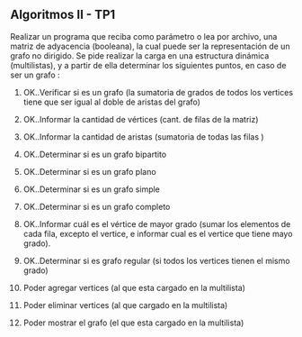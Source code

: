 ## Algoritmos II - TP1

 Realizar un programa que reciba como parámetro o lea por archivo, una matriz de adyacencia (booleana),
 la cual puede ser la representación de un grafo no dirigido.
 Se pide realizar la carga en una estructura dinámica (multilistas), y a partir de ella
 determinar los siguientes puntos, en caso de ser un grafo :
 
 
 
 1) OK..Verificar si es un grafo (la sumatoria de grados de todos los vertices tiene que ser igual al doble de aristas del grafo)
 
 2) OK..Informar la cantidad de vértices (cant. de filas de la matriz)
 
 3) OK..Informar la cantidad de aristas (sumatoria de todas las filas )
 
 4) OK..Determinar si es un grafo bipartito
 
 5) OK..Determinar si es un grafo plano
 
 6) OK..Determinar si es un grafo simple
 
 7) OK..Determinar si es un grafo completo

 8) OK..Informar cuál es el vértice de mayor grado (sumar los elementos de cada fila, excepto el vertice, 
    e informar cual es el vertice que tiene mayo grado).
    
 9) OK..Determinar si es grafo regular (si todos los vertices tienen el mismo grado)
 
 10) Poder agregar vertices  (al que esta cargado en la multilista)
   
 11) Poder eliminar vertices (al que cargado en la multilista)
 
 12) Poder mostrar el grafo (el que esta cargado en la multilista)

  
